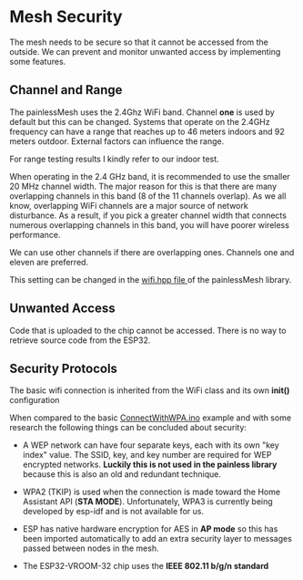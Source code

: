 # Mesh Security

The mesh needs to be secure so that it cannot be accessed from the outside. We can prevent and monitor unwanted access by implementing some features.

## Channel and Range

The painlessMesh uses the 2.4Ghz WiFi band. Channel **one** is used by default but this can be changed. 
Systems that operate on the 2.4GHz frequency can have a range that reaches up to 46 meters indoors and 92 meters outdoor. External factors can influence the range.

For range testing results I kindly refer to our <a>indoor test</a>.

When operating in the 2.4 GHz band, it is recommended to use the smaller 20 MHz channel width. The major reason for this is that there are many overlapping channels in this band (8 of the 11 channels overlap). As we all know, overlapping WiFi channels are a major source of network disturbance. As a result, if you pick a greater channel width that connects numerous overlapping channels in this band, you will have poorer wireless performance.

We can use other channels if there are overlapping ones. Channels one and eleven are preferred.

This setting can be changed in the <a href="https://gitlab.com/painlessMesh/painlessMesh/-/blob/develop/src/arduino/wifi.hpp"> wifi.hpp file </a> of the painlessMesh library.

## Unwanted Access

Code that is uploaded to the chip cannot be accessed. There is no way to retrieve source code from the ESP32.

## Security Protocols
The basic wifi connection is inherited from the WiFi class and its own **init()** configuration

When compared to the basic <a href="https://github.com/arduino-libraries/WiFi/blob/master/examples/ConnectWithWPA/ConnectWithWPA.ino">ConnectWithWPA.ino</a> example and with some research the following things can be concluded about security:

- A WEP network can have four separate keys, each with its own "key index" value. The SSID, key, and key number are required for WEP encrypted networks. **Luckily this is not used in the painless library** because this is also an old and redundant technique.


- WPA2 (TKIP) is used when the connection is made toward the Home Assistant API (**STA MODE**). Unfortunately, WPA3 is currently being developed by esp-idf and is not available for us.

- ESP has native hardware encryption for AES in **AP mode** so this has been imported automatically to add an extra security layer to messages passed between nodes in the mesh.

- The ESP32-VROOM-32 chip uses the **IEEE 802.11 b/g/n standard** 
